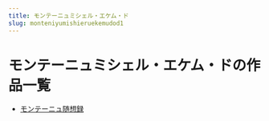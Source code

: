 ```yaml
---
title: モンテーニュミシェル・エケム・ド
slug: monteniyumishieruekemudod1
---
```


# モンテーニュミシェル・エケム・ドの作品一覧

- [モンテーニュ随想録](monteniyusuixianglu90)
